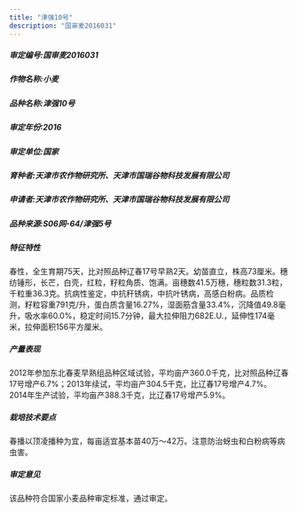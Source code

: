 ```yaml
---
title: "津强10号"
description: "国审麦2016031"
---
```

##### 审定编号:国审麦2016031

##### 作物名称:小麦

##### 品种名称:津强10号

##### 审定年份:2016

##### 审定单位:国家

##### 育种者:天津市农作物研究所、天津市国瑞谷物科技发展有限公司

##### 申请者:天津市农作物研究所、天津市国瑞谷物科技发展有限公司

##### 品种来源:S06网-64/津强5号

##### 特征特性
春性，全生育期75天，比对照品种辽春17号早熟2天。幼苗直立，株高73厘米。穗纺锤形，长芒，白壳，红粒，籽粒角质、饱满。亩穗数41.5万穗，穗粒数31.3粒，千粒重36.3克。抗病性鉴定，中抗秆锈病，中抗叶锈病，高感白粉病。品质检测，籽粒容重791克/升，蛋白质含量16.27%，湿面筋含量33.4%，沉降值49.8毫升，吸水率60.0%，稳定时间15.7分钟，最大拉伸阻力682E.U.，延伸性174毫米，拉伸面积156平方厘米。

##### 产量表现
2012年参加东北春麦早熟组品种区域试验，平均亩产360.0千克，比对照品种辽春17号增产6.7%；2013年续试，平均亩产304.5千克，比辽春17号增产4.7%。2014年生产试验，平均亩产388.3千克，比辽春17号增产5.9%。

##### 栽培技术要点
春播以顶凌播种为宜，每亩适宜基本苗40万～42万。注意防治蚜虫和白粉病等病虫害。

##### 审定意见
该品种符合国家小麦品种审定标准，通过审定。
